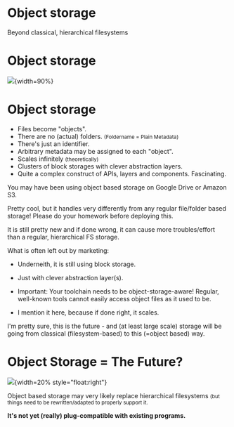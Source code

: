 # Object storage

Beyond classical, hierarchical filesystems



# Object storage

![](../../../images/storage/types/objectStorageOracle.jpg){width=90%}



# Object storage

  * Files become "objects".
  * There are no (actual) folders. <small>(Foldername = Plain Metadata)</small>
  * There's just an identifier.
  * Arbitrary metadata may be assigned to each "object".
  * Scales infinitely <small>(theoretically)</small>
  * Clusters of block storages with clever abstraction layers.
  * Quite a complex construct of APIs, layers and components. Fascinating.

<aside class="notes">
You may have been using object based storage on Google Drive or Amazon S3.

Pretty cool, but it handles very differently from any regular file/folder based
storage!  Please do your homework before deploying this.

It is still pretty new and if done wrong, it can cause more troubles/effort
than a regular, hierarchical FS storage.

What is often left out by marketing:

  * Underneith, it is still using block storage.

  * Just with clever abstraction layer(s).

  * Important: Your toolchain needs to be object-storage-aware!  Regular,
  well-known tools cannot easily access object files as it used to be.

  * I mention it here, because if done right, it scales.

I'm pretty sure, this is the future - and (at least large scale) storage will
be going from classical (filesystem-based) to this (=object based) way.
</aside>



# Object Storage = The Future?

![](../../../images/misc/doc_brown_painting.jpg){width=20% style="float:right"}

Object based storage may very likely replace hierarchical filesystems
<small>(but things need to be rewritten/adapted to properly support it.</small>

**It's not yet (really) plug-compatible with existing programs.**

